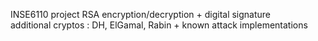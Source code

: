 INSE6110 project RSA encryption/decryption + digital signature <br>
additional cryptos : DH, ElGamal, Rabin + known attack implementations
